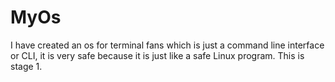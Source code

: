# MyOs
I have created an os for terminal fans which is just a command line interface or CLI, it is very safe because it is just like a safe Linux program. This is stage 1.
